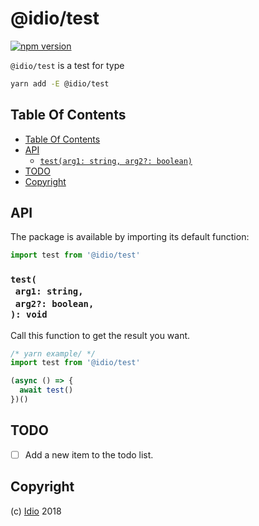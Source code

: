 # @idio/test

[![npm version](https://badge.fury.io/js/@idio/test.svg)](https://npmjs.org/package/@idio/test)

`@idio/test` is a test for type

```sh
yarn add -E @idio/test
```

## Table Of Contents

- [Table Of Contents](#table-of-contents)
- [API](#api)
  * [`test(arg1: string, arg2?: boolean)`](#mynewpackagearg1-stringarg2-boolean-void)
- [TODO](#todo)
- [Copyright](#copyright)

## API

The package is available by importing its default function:

```js
import test from '@idio/test'
```

### `test(`<br/>&nbsp;&nbsp;`arg1: string,`<br/>&nbsp;&nbsp;`arg2?: boolean,`<br/>`): void`

Call this function to get the result you want.

```js
/* yarn example/ */
import test from '@idio/test'

(async () => {
  await test()
})()
```

## TODO

- [ ] Add a new item to the todo list.

## Copyright

(c) [Idio][1] 2018

[1]: https://idio.cc
